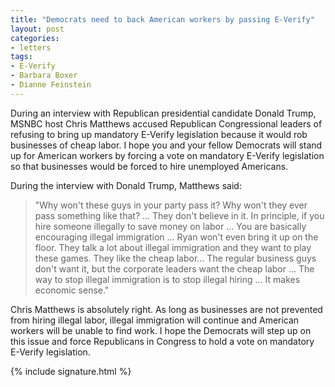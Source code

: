 ```yaml
---
title: "Democrats need to back American workers by passing E-Verify"
layout: post
categories:
- letters
tags:
- E-Verify
- Barbara Boxer
- Dianne Feinstein
---
```


During an interview with Republican presidential candidate Donald Trump, MSNBC host Chris Matthews accused Republican Congressional leaders of refusing to bring up mandatory E-Verify legislation because it would rob businesses of cheap labor. I hope you and your fellow Democrats will stand up for American workers by forcing a vote on mandatory E-Verify legislation so that businesses would be forced to hire unemployed Americans.

During the interview with Donald Trump, Matthews said:

> "Why won't these guys in your party pass it? Why won't they ever pass something like that? ... They don't believe in it. In principle, if you hire someone illegally to save money on labor ... You are basically encouraging illegal immigration ... Ryan won't even bring it up on the floor. They talk a lot about illegal immigration and they want to play these games. They like the cheap labor... The regular business guys don't want it, but the corporate leaders want the cheap labor ... The way to stop illegal immigration is to stop illegal hiring ... It makes economic sense."

Chris Matthews is absolutely right. As long as businesses are not prevented from hiring illegal labor, illegal immigration will continue and American workers will be unable to find work. I hope the Democrats will step up on this issue and force Republicans in Congress to hold a vote on mandatory E-Verify legislation.

{% include signature.html %}

